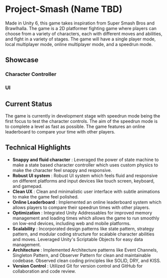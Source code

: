 # Project-Smash (Name TBD)

Made in Unity 6, this game takes inspiration from Super Smash Bros and Brawlhalla. The game is a 2D platformer fighting game where players can choose from a variety of characters, each with different moves and abilities, and fight in a variety of stages. The game will have a single player mode, local multiplayer mode, online multiplayer mode, and a speedrun mode.

## Showcase

### Character Controller

### UI

## Current Status

The game is currently in development stage with speedrun mode being the first focus to test the character controls. The aim of the speedrun mode is to complete a level as fast as possible. The game features an online leaderboard to compare your time with other players.

## Technical Highlights

-   <b>Snappy and fluid character</b> : Leveraged the power of state machine to make a state based character controller which uses custom physics to make the character feel snappy and responsive.
-   <b>Robust UI system</b> : Robust UI system which feels fluid and responsive on different platforms and input devices like touch screen, keyboard, and gamepad.
-   <b>Clean UX</b> : Clean and minimalistic user interface with subtle animations to make the game feel polished.
-   <b>Online Leaderboard</b> : Implemented an online leaderboard system which allows players to compare their speedrun times with other players.
-   <b>Optimization</b> : Integrated Unity Addressables for improved memory management and loading times which allows the game to run smoothly on low-end devices, including web and mobile platforms.
-   <b>Scalability</b> : Incorporated design patterns like state pattern, strategy pattern, and modular coding structure for scalable character abilities and moves. Leveraged Unity's Scriptable Objects for easy data management.
-   <b>Architecture</b> : Implemented Architecture patterns like Event Channels, Singleton Pattern, and Observer Pattern for clean and maintainable codebase. Observed clean coding principles like SOLID, DRY, and KISS.
-   <b>Version Control</b> : Utilized Git for version control and GitHub for collaboration and code review.
